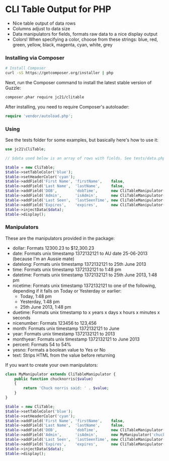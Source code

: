 CLI Table Output for PHP
================================================

- Nice table output of data rows
- Columns adjust to data size
- Data manipulators for fields, formats raw data to a nice display output
- Colors! When specifying a color, choose from these strings: blue, red, green,
  yellow, black, magenta, cyan, white, grey

### Installing via Composer

```bash
# Install Composer
curl -sS https://getcomposer.org/installer | php
```

Next, run the Composer command to install the latest stable version of Guzzle:

```bash
composer.phar require jc21/clitable
```

After installing, you need to require Composer's autoloader:

```php
require 'vendor/autoload.php';
```

### Using

See the tests folder for some examples, but basically here's how to use it:

```php
use jc21\CliTable;

// $data used below is an array of rows with fields. See tests/data.php for an example.

$table = new CliTable;
$table->setTableColor('blue');
$table->setHeaderColor('cyan');
$table->addField('First Name', 'firstName',    false,                               'white');
$table->addField('Last Name',  'lastName',     false,                               'white');
$table->addField('DOB',        'dobTime',      new CliTableManipulator('datelong'));
$table->addField('Admin',      'isAdmin',      new CliTableManipulator('yesno'),    'yellow');
$table->addField('Last Seen',  'lastSeenTime', new CliTableManipulator('nicetime'), 'red');
$table->addField('Expires',    'expires',      new CliTableManipulator('duetime'),  'green');
$table->injectData($data);
$table->display();
```

### Manipulators

These are the manipulators provided in the package:

- dollar: Formats 12300.23 to $12,300.23
- date: Formats unix timestamp 1372132121 to AU date 25-06-2013 (because I'm an Aussie mate)
- datelong: Formats unix timestamp 1372132121 to 25th June 2013
- time: Formats unix timestamp 1372132121 to 1:48 pm
- datetime: Formats unix timestamp 1372132121 to 25th June 2013, 1:48 pm
- nicetime: Formats unix timestamp 1372132121 to one of the following, depending if it falls on Today or Yesterday or earlier:
  - Today, 1:48 pm
  - Yesterday, 1:48 pm
  - 25th June 2013, 1:48 pm
- duetime: Formats unix timestamp to x years x days x hours x minutes x seconds
- nicenumber: Formats 123456 to 123,456
- month: Formats unix timestamp 1372132121 to June
- year: Formats unix timestamp 1372132121 to 2013
- monthyear: Formats unix timestamp 1372132121 to June 2013
- percent: Formats 54 to 54%
- yesno: Formats a boolean value to Yes or No
- text: Strips HTML from the value before returning

If you want to create your own manipulators:

```php
class MyManipulator extends CliTableManipulator {
	public function chucknorris($value)
	{
		return 'Chuck norris said: ' . $value;
	}
}

$table = new CliTable;
$table->setTableColor('blue');
$table->setHeaderColor('cyan');
$table->addField('First Name', 'firstName',    false,                               'white');
$table->addField('Last Name',  'lastName',     false,                               'white');
$table->addField('DOB',        'dobTime',      new CliTableManipulator('datelong'));
$table->addField('Admin',      'isAdmin',      new MyManipulator('chucknorris'),    'yellow');
$table->addField('Last Seen',  'lastSeenTime', new CliTableManipulator('nicetime'), 'red');
$table->addField('Expires',    'expires',      new CliTableManipulator('duetime'),  'green');
$table->injectData($data);
$table->display();
```